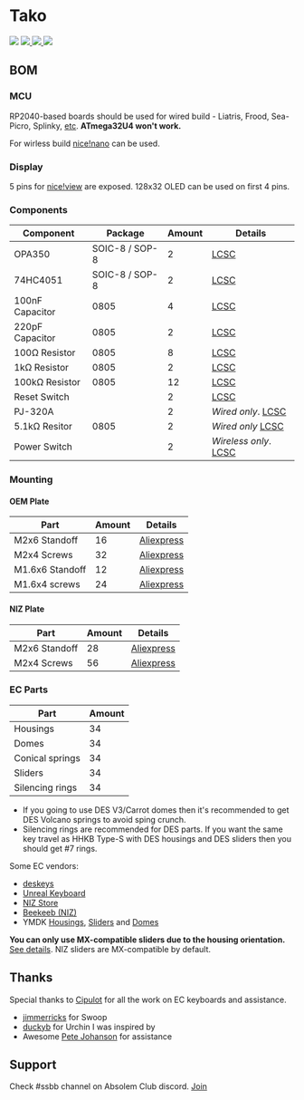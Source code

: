 # Tako

<span>
  <img src="https://img.shields.io/github/last-commit/ssbb/tako?style=flat-square">
  <a href="https://github.com/ssbb/tako/releases">
    <img src="https://img.shields.io/github/v/release/ssbb/tako?include_prereleases&color=success&style=flat-square">
    <img src="https://img.shields.io/github/downloads/ssbb/tako/total?color=success&style=flat-square">
  </a>
  <img src="https://img.shields.io/static/v1?label=license&message=MIT&color=success&style=flat-square">
</span>

## BOM

### MCU

RP2040-based boards should be used for wired build - Liatris, Frood, Sea-Picro, Splinky, [etc](https://github.com/qmk/qmk_firmware/blob/master/docs/platformdev_rp2040.md#rp2040-community-edition-idrp2040_ce). **ATmega32U4 won't work.**

For wirless build [nice!nano](https://nicekeyboards.com/nice-nano/) can be used.

### Display

5 pins for [nice!view](https://nicekeyboards.com/nice-view/) are exposed. 128x32 OLED can be used on first 4 pins.

### Components

| Component            | Package        | Amount | Details                                                                                                                                   |
|----------------------|----------------|--------|-------------------------------------------------------------------------------------------------------------------------------------------|
| OPA350               | SOIC-8 / SOP-8 | 2      | [LCSC](https://www.lcsc.com/product-detail/_Texas-Instruments-_C13388.html)                                                               |
| 74HC4051             | SOIC-8 / SOP-8 | 2      | [LCSC](https://www.lcsc.com/product-detail/_Nexperia-_C9386.html)                                                                         |
| 100nF Capacitor      | 0805           | 4      | [LCSC](https://www.lcsc.com/product-detail/_FH-Guangdong-Fenghua-Advanced-Tech-_C38141.html)                                              |
| 220pF Capacitor      | 0805           | 2      | [LCSC](https://www.lcsc.com/product-detail/_Chinocera-_C465163.html)                                                                      |
| 100&#8486; Resistor  | 0805           | 8      | [LCSC](https://www.lcsc.com/product-detail/_UNI-ROYAL-Uniroyal-Elec-_C17408.html)                                                         |
| 1k&#8486; Resistor   | 0805           | 2      | [LCSC](https://www.lcsc.com/product-detail/_UNI-ROYAL-Uniroyal-Elec-_C17513.html)                                                         |
| 100k&#8486; Resistor | 0805           | 12     | [LCSC](https://www.lcsc.com/product-detail/_UNI-ROYAL-Uniroyal-Elec-_C149504.html)                                                        |
| Reset Switch         |                | 2      | [LCSC](https://www.lcsc.com/product-detail/Tactile-Switches_PANASONIC-EVQPUC02K_C79174.html)                                              |
| PJ-320A              |                | 2      | *Wired only*. [LCSC](https://www.lcsc.com/product-detail/_XKB-Connectivity-_C2884926.html)                                              |
| 5.1k&#8486; Resitor  | 0805           | 2      | *Wired only* [LCSC](https://www.lcsc.com/product-detail/Chip-Resistor-Surface-Mount_UNI-ROYAL-Uniroyal-Elec-0805W8F5101T5E_C27834.html) |
| Power Switch         |                | 2      | *Wireless only*. [LCSC](https://www.lcsc.com/product-detail/Slide-Switches_C-K-PCM12SMTR_C221841.html)                                  |

### Mounting

#### OEM Plate

| Part            | Amount | Details                                                                               |
|-----------------|--------|---------------------------------------------------------------------------------------|
| M2x6 Standoff   | 16     | [Aliexpress](https://aliexpress.com/item/33020779625.html?sku_id=12000029334740103)   |
| M2x4 Screws     | 32     | [Aliexpress](https://aliexpress.com/item/4001248931159.html?sku_id=12000019001985950) |
| M1.6x6 Standoff | 12     | [Aliexpress](https://aliexpress.com/item/33020779625.html?sku_id=12000029334740086)   |
| M1.6x4 screws   | 24     | [Aliexpress](https://aliexpress.com/item/4001248931159.html?sku_id=12000019001985952) |

#### NIZ Plate

| Part            | Amount | Details                                                                               |
|-----------------|--------|---------------------------------------------------------------------------------------|
| M2x6 Standoff   | 28     | [Aliexpress](https://aliexpress.com/item/33020779625.html?sku_id=12000029334740103)   |
| M2x4 Screws     | 56     | [Aliexpress](https://aliexpress.com/item/4001248931159.html?sku_id=12000019001985950) |

### EC Parts

| Part            | Amount |
|-----------------|--------|
| Housings        | 34     |
| Domes           | 34     |
| Conical springs | 34     |
| Sliders         | 34     |
| Silencing rings | 34     |

- If you going to use DES V3/Carrot domes then it's recommended to get DES Volcano springs to avoid sping crunch.
- Silencing rings are recommended for DES parts. If you want the same key travel as HHKB Type-S with DES housings and DES sliders then you should get #7 rings.

Some EC vendors:

- [deskeys](https://deskeys.io/)
- [Unreal Keyboard](https://unrealkeyboards.com/)
- [NIZ Store](https://www.nizkeyboard.com/products/2019-new-niz-ec-switch)
- [Beekeeb (NIZ)](https://shop.beekeeb.com/product/niz-ec-switch/)
- YMDK [Housings](https://aliexpress.com/item/1005005724051113.html), [Sliders](https://aliexpress.com/item/1005005721976294.html) and [Domes](https://aliexpress.com/item/1005005721050116.html)

**You can only use MX-compatible sliders due to the housing orientation.** [See details](./docs/housing_orientation.md). NIZ sliders are MX-compatible by default.

## Thanks

Special thanks to [Cipulot](https://github.com/Cipulot/) for all the work on EC keyboards and assistance.

- [jimmerricks](https://github.com/jimmerricks/swoop) for Swoop
- [duckyb](https://github.com/duckyb/urchin) for Urchin I was inspired by
- Awesome [Pete Johanson](https://github.com/petejohanson) for assistance

## Support

Check #ssbb channel on Absolem Club discord. [Join](https://discord.gg/WKmtMGwQtC)
